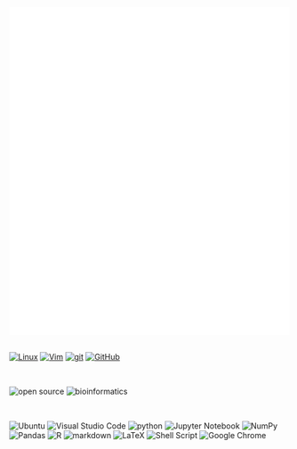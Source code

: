 <div align="center">
<a href="https://github.com/TommasoBarberis/github-stats"><img align="center" src="https://github.com/TommasoBarberis/github-stats/blob/master/generated/overview.svg" /></a> 
<a href="https://github.com/TommasoBarberis/github-stats"><img align="center" src="https://github.com/TommasoBarberis/github-stats/blob/master/generated/languages.svg" /></a>
</div>

<br/>


[![Linux](https://svgshare.com/i/Zhy.svg)](https://svgshare.com/i/Zhy.svg)
[![Vim](https://img.shields.io/badge/--019733?logo=vim)](https://www.vim.org/)
[![git](https://img.shields.io/badge/--F05032?logo=git&logoColor=ffffff)](http://git-scm.com/)
[![GitHub](https://img.shields.io/badge/--181717?logo=github&logoColor=ffffff)](https://github.com/)

<br/>

![open source](https://img.shields.io/badge/-Open%20source-orange?style=for-the-badge)
![bioinformatics](https://img.shields.io/badge/-Bioinformatics-brightgreen?style=for-the-badge)

<br/>

![Ubuntu](https://img.shields.io/badge/Ubuntu-E95420?style=for-the-badge&logo=ubuntu&logoColor=white)
![Visual Studio Code](https://img.shields.io/badge/Visual%20Studio%20Code-0078d7.svg?style=for-the-badge&logo=visual-studio-code&logoColor=white)
![python](https://img.shields.io/badge/Python-3776AB?style=for-the-badge&logo=python&logoColor=white)
![Jupyter Notebook](https://img.shields.io/badge/jupyter-%23FA0F00.svg?style=for-the-badge&logo=jupyter&logoColor=white)
![NumPy](https://img.shields.io/badge/numpy-%23013243.svg?style=for-the-badge&logo=numpy&logoColor=white)
![Pandas](https://img.shields.io/badge/pandas-%23150458.svg?style=for-the-badge&logo=pandas&logoColor=white)
![R](https://img.shields.io/badge/R-276DC3?style=for-the-badge&logo=r&logoColor=white)
![markdown](https://img.shields.io/badge/Markdown-000000?style=for-the-badge&logo=markdown&logoColor=white)
![LaTeX](https://img.shields.io/badge/latex-%23008080.svg?style=for-the-badge&logo=latex&logoColor=white)
![Shell Script](https://img.shields.io/badge/shell_script-%23121011.svg?style=for-the-badge&logo=gnu-bash&logoColor=white)
![Google Chrome](https://img.shields.io/badge/Google%20Chrome-4285F4?style=for-the-badge&logo=GoogleChrome&logoColor=white)


<!-- ![](synthwave.png) -->
<!-- *Credits*: Nathanael DEBANNE -->
